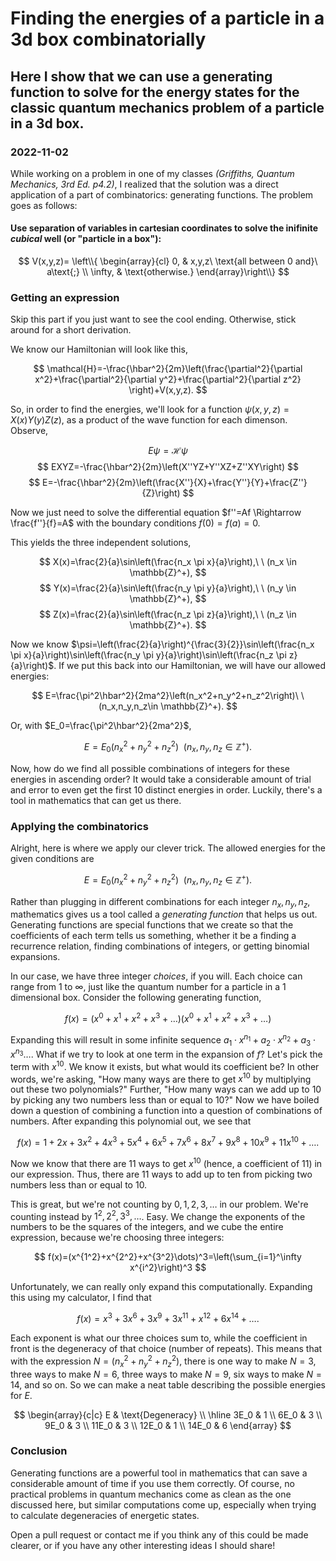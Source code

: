 # Finding the energies of a particle in a 3d box combinatorially
## Here I show that we can use a generating function to solve for the energy states for the classic quantum mechanics problem of a particle in a 3d box.
### 2022-11-02

While working on a problem in one of my classes *(Griffiths, Quantum Mechanics, 3rd Ed. p4.2)*, I realized that the solution was a direct application of a part of combinatorics: generating functions. The problem goes as follows:

#### Use separation of variables in cartesian coordinates to solve the inifinite *cubical* well (or "particle in a box"):

$$
V(x,y,z)=
\left\\{
\begin{array}{cl}
0, & x,y,z\ \text{all between 0 and}\ a\text{;} \\
\infty, & \text{otherwise.}
\end{array}\right\\}
$$

### Getting an expression

Skip this part if you just want to see the cool ending. Otherwise, stick around for a short derivation.

We know our Hamiltonian will look like this,

$$
\mathcal{H}=-\frac{\hbar^2}{2m}\left(\frac{\partial^2}{\partial x^2}+\frac{\partial^2}{\partial y^2}+\frac{\partial^2}{\partial z^2} \right)+V(x,y,z).
$$

So, in order to find the energies, we'll look for a function $\psi(x,y,z)=X(x)Y(y)Z(z)$, as a product of the wave function for each dimenson. Observe,

$$
E\psi=\mathcal{H}\psi
$$
$$
EXYZ=-\frac{\hbar^2}{2m}\left(X''YZ+Y''XZ+Z''XY\right)
$$
$$
E=-\frac{\hbar^2}{2m}\left(\frac{X''}{X}+\frac{Y''}{Y}+\frac{Z''}{Z}\right)
$$

Now we just need to solve the differential equation $f''=Af \Rightarrow \frac{f''}{f}=A$ with the boundary conditions $f(0)=f(a)=0$.

This yields the three independent solutions,

$$
X(x)=\frac{2}{a}\sin\left(\frac{n_x \pi x}{a}\right),\ \ (n_x \in \mathbb{Z}^+),
$$
$$
Y(x)=\frac{2}{a}\sin\left(\frac{n_y \pi y}{a}\right),\ \ (n_y \in \mathbb{Z}^+),
$$
$$
Z(x)=\frac{2}{a}\sin\left(\frac{n_z \pi z}{a}\right),\ \ (n_z \in \mathbb{Z}^+).
$$

Now we know $\psi=\left(\frac{2}{a}\right)^{\frac{3}{2}}\sin\left(\frac{n_x \pi x}{a}\right)\sin\left(\frac{n_y \pi y}{a}\right)\sin\left(\frac{n_z \pi z}{a}\right)$. If we put this back into our Hamiltonian, we will have our allowed energies:

$$
E=\frac{\pi^2\hbar^2}{2ma^2}\left(n_x^2+n_y^2+n_z^2\right)\ \ (n_x,n_y,n_z\in \mathbb{Z}^+).
$$

Or, with $E_0=\frac{\pi^2\hbar^2}{2ma^2}$,

$$
E=E_0\left(n_x^2+n_y^2+n_z^2\right)\ \ (n_x,n_y,n_z\in \mathbb{Z}^+).
$$

Now, how do we find all possible combinations of integers for these energies in ascending order? It would take a considerable amount of trial and error to even get the first 10 distinct energies in order. Luckily, there's a tool in mathematics that can get us there.

### Applying the combinatorics

Alright, here is where we apply our clever trick. The allowed energies for the given conditions are

$$
E=E_0\left(n_x^2+n_y^2+n_z^2\right)\ \ (n_x,n_y,n_z\in \mathbb{Z}^+).
$$

Rather than plugging in different combinations for each integer $n_x,n_y,n_z$, mathematics gives us a tool called a *generating function* that helps us out. Generating functions are special functions that we create so that the coefficients of each term tells us something, whether it be a finding a recurrence relation, finding combinations of integers, or getting binomial expansions.

In our case, we have three integer *choices*, if you will. Each choice can range from $1$ to $\infty$, just like the quantum number for a particle in a 1 dimensional box. Consider the following generating function,

$$
f(x)=(x^0+x^1+x^2+x^3+\dots)(x^0+x^1+x^2+x^3+\dots)
$$

Expanding this will result in some infinite sequence $a_1\cdot x^{n_1}+a_2\cdot x^{n_2}+a_3\cdot x^{n_3}\dots$. What if we try to look at one term in the expansion of $f$? Let's pick the term with $x^{10}$. We know it exists, but what would its coefficient be? In other words, we're asking, "How many ways are there to get $x^{10}$ by multiplying out these two polynomials?" Further, "How many ways can we add up to $10$ by picking any two numbers less than or equal to $10$?" Now we have boiled down a question of combining a function into a question of combinations of numbers. After expanding this polynomial out, we see that

$$
f(x)=1+2x+3x^2+4x^3+5x^4+6x^5+7x^6+8x^7+9x^8+10x^9+11x^{10}+\dots.
$$

Now we know that there are 11 ways to get $x^{10}$ (hence, a coefficient of $11$) in our expression. Thus, there are $11$ ways to add up to ten from picking two numbers less than or equal to $10$.

This is great, but we're not counting by $0,1,2,3,\dots$ in our problem. We're counting instead by $1^2,2^2,3^3,\dots$. Easy. We change the exponents of the numbers to be the squares of the integers, and we cube the entire expression, because we're choosing three integers:

$$
f(x)=(x^{1^2}+x^{2^2}+x^{3^2}\dots)^3=\left(\sum_{i=1}^\infty x^{i^2}\right)^3
$$

Unfortunately, we can really only expand this computationally. Expanding this using my calculator, I find that

$$
f(x)=x^3+3x^6+3x^9+3x^{11}+x^{12}+6x^{14}+\dots.
$$

Each exponent is what our three choices sum to, while the coefficient in front is the degeneracy of that choice (number of repeats). This means that with the expression $N=(n_x^2+n_y^2+n_z^2)$, there is one way to make $N=3$, three ways to make $N=6$, three ways to make $N=9$, six ways to make $N=14$, and so on. So we can make a neat table describing the possible energies for $E$.

$$
\begin{array}{c|c}
E & \text{Degeneracy} \\
\hline
3E_0 & 1 \\
6E_0 & 3 \\
9E_0 & 3 \\
11E_0 & 3 \\
12E_0 & 1 \\
14E_0 & 6
\end{array}
$$

### Conclusion

Generating functions are a powerful tool in mathematics that can save a considerable amount of time if you use them correctly. Of course, no practical problems in quantum mechanics come as clean as the one discussed here, but similar computations come up, especially when trying to calculate degeneracies of energetic states.


Open a pull request or contact me if you think any of this could be made clearer, or if you have any other interesting ideas I should share!
